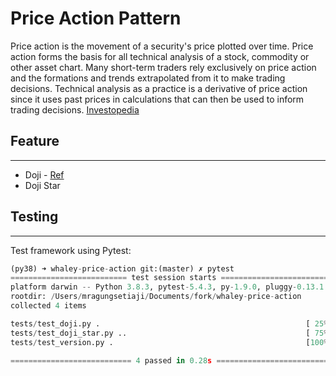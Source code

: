 # Price Action Pattern

Price action is the movement of a security's price plotted over time. Price action forms the basis for all technical analysis of a stock, commodity or other asset chart. Many short-term traders rely exclusively on price action and the formations and trends extrapolated from it to make trading decisions. Technical analysis as a practice is a derivative of price action since it uses past prices in calculations that can then be used to inform trading decisions. [Investopedia](https://www.investopedia.com/terms/p/price-action.asp)

## Feature
---
- Doji - [Ref](https://www.investopedia.com/terms/d/doji.asp)
- Doji Star

## Testing
---
Test framework using Pytest:
```python
(py38) ➜ whaley-price-action git:(master) ✗ pytest
========================== test session starts ==========================
platform darwin -- Python 3.8.3, pytest-5.4.3, py-1.9.0, pluggy-0.13.1
rootdir: /Users/mragungsetiaji/Documents/fork/whaley-price-action
collected 4 items                                                       

tests/test_doji.py .                                              [ 25%]
tests/test_doji_star.py ..                                        [ 75%]
tests/test_version.py .                                           [100%]

=========================== 4 passed in 0.28s ===========================

```

